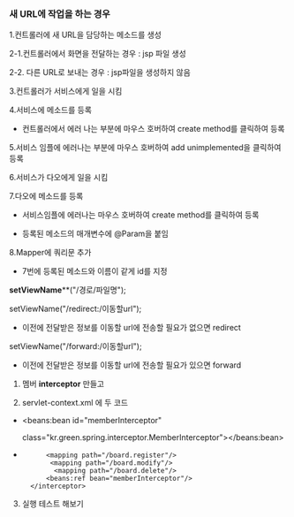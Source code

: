 ### 새 URL에 작업을 하는 경우

1.컨트롤러에 새 URL을 담당하는 메소드를 생성

2-1.컨트롤러에서 화면을 전달하는 경우  : jsp 파일 생성

2-2. 다른 URL로 보내는 경우  : jsp파일을 생성하지 않음

3.컨트롤러가 서비스에게 일을 시킴 

4.서비스에 메소드를 등록

- 컨트롤러에서 에러 나는 부분에 마우스 호버하여 create method를 클릭하여 등록 

5.서비스 임플에 에러나는 부분에 마우스 호버하여 add unimplemented을 클릭하여 등록 

6.서비스가 다오에게 일을 시킴 

7.다오에 메소드를 등록 

-   서비스임플에 에러나는 마우스 호버하여 create method를 클릭하여 등록 


-   등록된 메소드의 매개변수에 @Param을 붙임 

8.Mapper에 쿼리문 추가 

- 7번에 등록된 메소드와 이름이 같게 id를 지정 




**setViewName****("/경로/파일명");

setViewName("/redirect:/이동할url");

- 이전에 전달받은 정보를 이동할 url에 전송할 필요가 없으면 redirect

setViewName("/forward:/이동할url");

- 이전에 전달받은 정보를 이동할 url에 전송할 필요가 있으면 forward



1. 멤버 **interceptor** 만들고 


2. servlet-context.xml 에 두 코드 

- <beans:bean id="memberInterceptor" 

	class="kr.green.spring.interceptor.MemberInterceptor"></beans:bean>

- <interceptor>

	        <mapping path="/board.register"/>
	         <mapping path="/board.modify"/>
	          <mapping path="/board.delete"/>
	        <beans:ref bean="memberInterceptor"/>
	    </interceptor>
3. 실행 테스트 해보기 